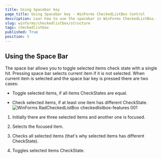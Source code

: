 ```yaml
---
title: Using Spacebar key
page_title: Using Spacebar key - WinForms CheckedListBox Control
description: Lear how to use the spacebar in WinForms CheckedListBox. 
slug: winforms/checkedlistbox/structure
tags: checkedlistbox
published: True
position: 5
---
```


## Using the Space Bar

The space bar allows you to toggle selected items check state with a single hit. Pressing space bar selects current item if it is not selected. When current item is selected and the space bar key is pressed there are two cases:
        

* Toggle selected items, if all items CheckStates are equal.

* Check selected items, if at least one item has different CheckState. ![WinForms RadCheckedListBox checkedlistbox-features 001](images/checkedlistbox-features001.gif)

1. Initially there are three selected items and another one is focused.

1. Selects the focused item.

1. Checks all selected items (that's why selected items has different CheckState).

1. Toggles selected items CheckState.

